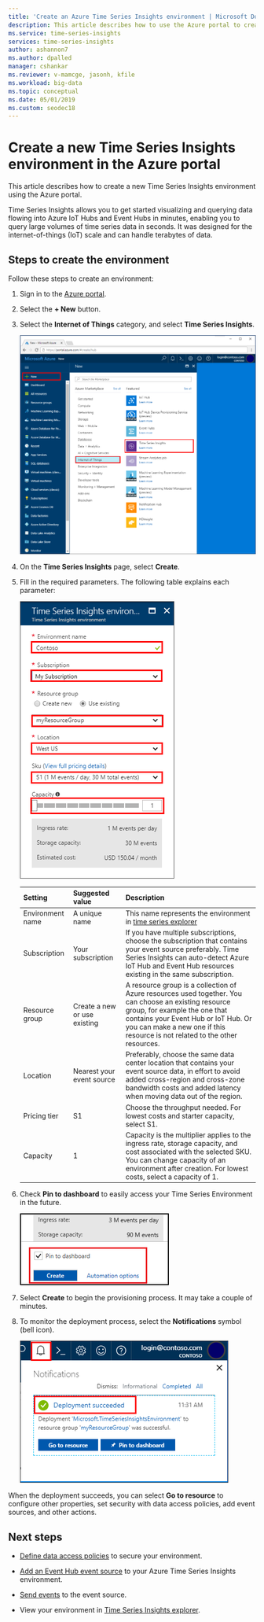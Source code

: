 ```yaml
---
title: 'Create an Azure Time Series Insights environment | Microsoft Docs'
description: This article describes how to use the Azure portal to create a new Time Series Insights environment. 
ms.service: time-series-insights
services: time-series-insights
author: ashannon7
ms.author: dpalled
manager: cshankar
ms.reviewer: v-mamcge, jasonh, kfile
ms.workload: big-data
ms.topic: conceptual 
ms.date: 05/01/2019
ms.custom: seodec18
---
```


# Create a new Time Series Insights environment in the Azure portal

This article describes how to create a new Time Series Insights environment using the Azure portal.

Time Series Insights allows you to get started visualizing and querying data flowing into Azure IoT Hubs and Event Hubs in minutes, enabling you to query large volumes of time series data in seconds.  It was designed for the internet-of-things (IoT) scale and can handle terabytes of data.

## Steps to create the environment

Follow these steps to create an environment:

1. Sign in to the [Azure portal](https://portal.azure.com).

1. Select the **+ New** button.

1. Select the **Internet of Things** category, and select **Time Series Insights**.

   ![Create the Time Series Insights environment](media/time-series-insights-get-started/1-new-tsi.png)

1. On the **Time Series Insights** page, select **Create**.

1. Fill in the required parameters. The following table explains each parameter:
   
   ![Create the Time Series Insights resource group](media/time-series-insights-get-started/2-create-tsi.png)
   
   Setting|Suggested value|Description
   ---|---|---
   Environment name | A unique name | This name represents the environment in [time series explorer](https://insights.timeseries.azure.com)
   Subscription | Your subscription | If you have multiple subscriptions, choose the subscription that contains your event source preferably. Time Series Insights can auto-detect Azure IoT Hub and Event Hub resources existing in the same subscription.
   Resource group | Create a new or use existing | A resource group is a collection of Azure resources used together. You can choose an existing resource group, for example the one that contains your Event Hub or IoT Hub. Or you can make a new one if this resource is not related to the other resources.
   Location | Nearest your event source | Preferably, choose the same data center location that contains your event source data, in effort to avoid added cross-region and cross-zone bandwidth costs and added latency when moving data out of the region.
   Pricing tier | S1 | Choose the throughput needed. For lowest costs and starter capacity, select S1.
   Capacity | 1 | Capacity is the multiplier applies to the ingress rate, storage capacity, and cost associated with the selected SKU.  You can change capacity of an environment after creation. For lowest costs, select a capacity of 1. 
  
1. Check **Pin to dashboard** to easily access your Time Series Environment in the future.

   ![Create the Time Series Insights pin to dashboard](media/time-series-insights-get-started/3-pin-create.png)

1. Select **Create** to begin the provisioning process. It may take a couple of minutes.

1. To monitor the deployment process, select the **Notifications** symbol (bell icon).

   ![Watch the notifications](media/time-series-insights-get-started/4-notifications.png)

When the deployment succeeds, you can select **Go to resource** to configure other properties, set security with data access policies, add event sources, and other actions.

## Next steps

* [Define data access policies](time-series-insights-data-access.md) to secure your environment.

* [Add an Event Hub event source](time-series-insights-how-to-add-an-event-source-eventhub.md) to your Azure Time Series Insights environment.

* [Send events](time-series-insights-send-events.md) to the event source.

* View your environment in [Time Series Insights explorer](https://insights.timeseries.azure.com).

